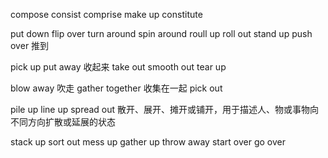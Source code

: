 compose
consist
comprise
make up
constitute

put down
flip over
turn around
spin around
roull up
roll out
stand up
push over
推到

pick up
put away
收起来
take out
smooth out
tear up

blow away
吹走
gather together
收集在一起
pick out

pile up
line up
spread out
散开、展开、摊开或铺开，用于描述人、物或事物向不同方向扩散或延展的状态

stack up
sort out
mess up
gather up
throw away
start over
go over